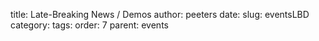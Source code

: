 title: Late-Breaking News / Demos
author: peeters
date:
slug: eventsLBD
category: 
tags:
order: 7
parent: events
